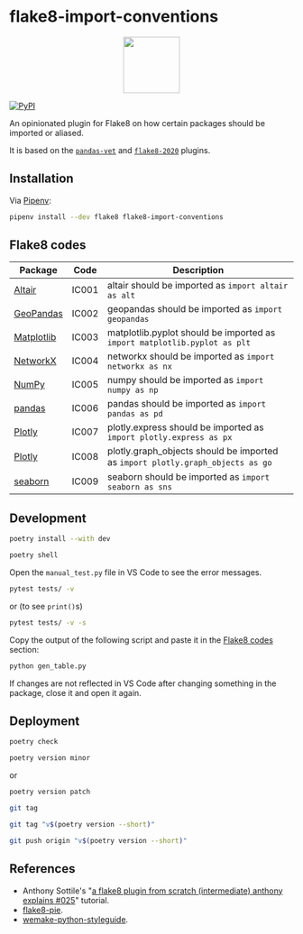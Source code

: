 # flake8-import-conventions

<p align="center">
  <img alt="" src="https://raw.githubusercontent.com/joaopalmeiro/flake8-import-conventions/main/assets/logo_round.png" width="100" height="100" />
</p>

[![PyPI](https://img.shields.io/pypi/v/flake8-import-conventions.svg)](https://pypi.org/project/flake8-import-conventions/)

An opinionated plugin for Flake8 on how certain packages should be imported or aliased.

It is based on the [`pandas-vet`](https://github.com/deppen8/pandas-vet) and [`flake8-2020`](https://github.com/asottile/flake8-2020) plugins.

## Installation

Via [Pipenv](https://pipenv.pypa.io/):

```bash
pipenv install --dev flake8 flake8-import-conventions
```

## Flake8 codes

| Package                                 | Code  | Description                                                                    |
| --------------------------------------- | ----- | ------------------------------------------------------------------------------ |
| [Altair](https://altair-viz.github.io/) | IC001 | altair should be imported as `import altair as alt`                            |
| [GeoPandas](https://geopandas.org/)     | IC002 | geopandas should be imported as `import geopandas`                             |
| [Matplotlib](https://matplotlib.org/)   | IC003 | matplotlib.pyplot should be imported as `import matplotlib.pyplot as plt`      |
| [NetworkX](https://networkx.org/)       | IC004 | networkx should be imported as `import networkx as nx`                         |
| [NumPy](https://numpy.org/)             | IC005 | numpy should be imported as `import numpy as np`                               |
| [pandas](https://pandas.pydata.org/)    | IC006 | pandas should be imported as `import pandas as pd`                             |
| [Plotly](https://plotly.com/python/)    | IC007 | plotly.express should be imported as `import plotly.express as px`             |
| [Plotly](https://plotly.com/python/)    | IC008 | plotly.graph_objects should be imported as `import plotly.graph_objects as go` |
| [seaborn](https://seaborn.pydata.org/)  | IC009 | seaborn should be imported as `import seaborn as sns`                          |

## Development

```bash
poetry install --with dev
```

```bash
poetry shell
```

Open the `manual_test.py` file in VS Code to see the error messages.

```bash
pytest tests/ -v
```

or (to see `print()`s)

```bash
pytest tests/ -v -s
```

Copy the output of the following script and paste it in the [Flake8 codes](#flake8-codes) section:

```bash
python gen_table.py
```

If changes are not reflected in VS Code after changing something in the package, close it and open it again.

## Deployment

```bash
poetry check
```

```bash
poetry version minor
```

or

```bash
poetry version patch
```

```bash
git tag
```

```bash
git tag "v$(poetry version --short)"
```

```bash
git push origin "v$(poetry version --short)"
```

## References

- Anthony Sottile's "[a flake8 plugin from scratch (intermediate) anthony explains #025](https://youtu.be/ot5Z4KQPBL8)" tutorial.
- [flake8-pie](https://github.com/sbdchd/flake8-pie).
- [wemake-python-styleguide](https://github.com/wemake-services/wemake-python-styleguide).
